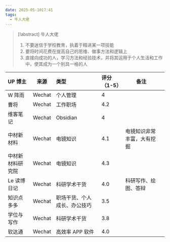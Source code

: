 ```yaml
---
date: 2025-05-1017:41
tags:
  - 牛人大佬
---
```

> [!abstract] 牛人大佬
> 1. 不要迷信于学校教育，执着于精进某一项技能
> 2. 要将时间花费在提高自己的思维、做事方法和逻辑上
> 3. 直接向成功的人，学习方法和经验技术，并将其运用于个人生活和工作中，使其成为一个别具一格的人

| UP 博主    | 来源     | 类型             | 评分（1-5） | 备注            |     |
| :------- | ------ | :------------- | :------ | ------------- | --- |
| W 阵雨     | Wechat | 个人管理           | 4       |               |     |
| 曹将       | Wechat | 工作职场           | 4.2     |               |     |
| 维客笔记     | Wechat | Obsidian       | 4       |               |     |
| 中材新材料    | Wechat | 电镜知识           | 4.1     | 电镜知识非常丰富，大有挖掘 |     |
| 中材新材料研究院 | Wechat | 电镜知识           | 4.3     |               |     |
| Le 读博日记  | Wechat | 科研学术干货         | 4.0     | 科研写作、绘图、答辩    |     |
| 知识点多多    | Wechat | 职场干货、个人成长、办公技巧 | 3.5     |               |     |
| 学位与写作    | Wechat | 科研学术干货         | 3.8     |               |     |
| 软达通      | Wechat | 高效率 APP 软件     | 4.0     |               |     |
